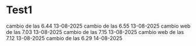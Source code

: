 # Test1
cambio de las 6.44 13-08-2025
cambio de las 6.55 13-08-2025
cambio web  de las 7.03 13-08-2025
cambio de las 7.15 13-08-2025
cambio web  de las 7.12 13-08-2025
cambio de las 6.29 14-08-2025

